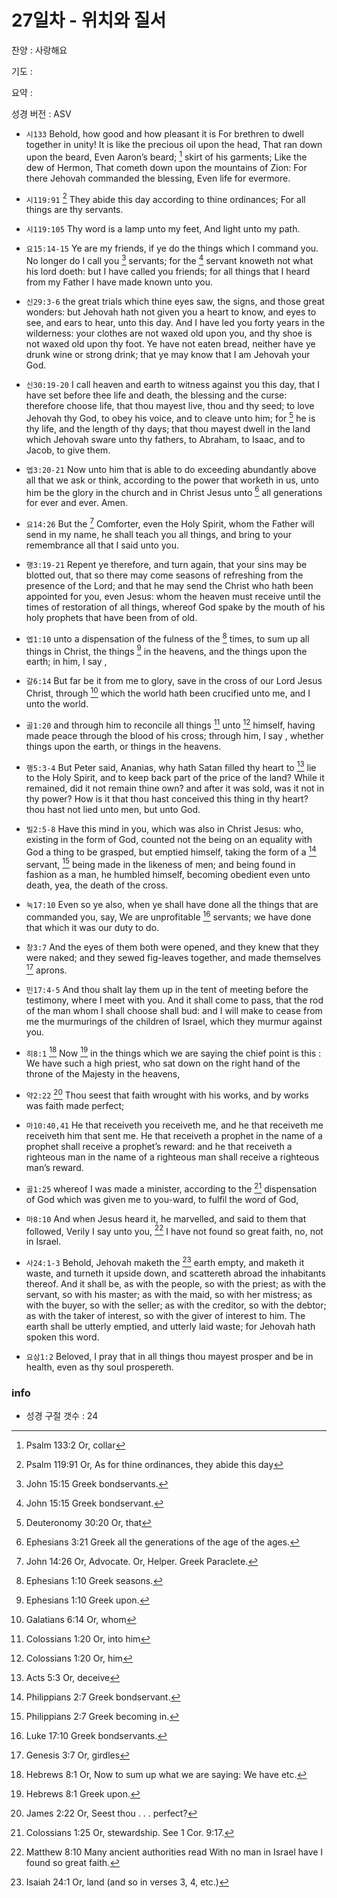 # 27일차 - 위치와 질서

찬양 : 사랑해요

기도 : 

요약 : 

성경 버전 : ASV

- `시133` Behold, how good and how pleasant it is For brethren to dwell together in unity! It is like the precious oil upon the head, That ran down upon the beard, Even Aaron’s beard; [^Ps133:2a] skirt of his garments; Like the dew of Hermon, That cometh down upon the mountains of Zion: For there Jehovah commanded the blessing, Even life for evermore.
[^Ps133:2a]: Psalm 133:2 Or, collar 


- `시119:91` [^Ps119:91a] They abide this day according to thine ordinances; For all things are thy servants.
[^Ps119:91a]: Psalm 119:91 Or, As for thine ordinances, they abide this day 


- `시119:105` Thy word is a lamp unto my feet, And light unto my path.

- `요15:14-15` Ye are my friends, if ye do the things which I command you. No longer do I call you [^John15:15a] servants; for the [^John15:15b] servant knoweth not what his lord doeth: but I have called you friends; for all things that I heard from my Father I have made known unto you.
[^John15:15a]: John 15:15 Greek bondservants. 
[^John15:15b]: John 15:15 Greek bondservant. 


- `신29:3-6` the great trials which thine eyes saw, the signs, and those great wonders: but Jehovah hath not given you a heart to know, and eyes to see, and ears to hear, unto this day. And I have led you forty years in the wilderness: your clothes are not waxed old upon you, and thy shoe is not waxed old upon thy foot. Ye have not eaten bread, neither have ye drunk wine or strong drink; that ye may know that I am Jehovah your God.

- `신30:19-20` I call heaven and earth to witness against you this day, that I have set before thee life and death, the blessing and the curse: therefore choose life, that thou mayest live, thou and thy seed; to love Jehovah thy God, to obey his voice, and to cleave unto him; for [^Deut30:20a] he is thy life, and the length of thy days; that thou mayest dwell in the land which Jehovah sware unto thy fathers, to Abraham, to Isaac, and to Jacob, to give them.
[^Deut30:20a]: Deuteronomy 30:20 Or, that 


- `엡3:20-21` Now unto him that is able to do exceeding abundantly above all that we ask or think, according to the power that worketh in us, unto him be the glory in the church and in Christ Jesus unto [^Eph3:21a] all generations for ever and ever. Amen.
[^Eph3:21a]: Ephesians 3:21 Greek all the generations of the age of the ages. 


- `요14:26` But the [^John14:26a] Comforter, even the Holy Spirit, whom the Father will send in my name, he shall teach you all things, and bring to your remembrance all that I said unto you.
[^John14:26a]: John 14:26 Or, Advocate. Or, Helper. Greek Paraclete. 


- `행3:19-21` Repent ye therefore, and turn again, that your sins may be blotted out, that so there may come seasons of refreshing from the presence of the Lord; and that he may send the Christ who hath been appointed for you, even Jesus: whom the heaven must receive until the times of restoration of all things, whereof God spake by the mouth of his holy prophets that have been from of old.

- `엡1:10` unto a dispensation of the fulness of the [^Eph1:10a] times, to sum up all things in Christ, the things [^Eph1:10b] in the heavens, and the things upon the earth; in him, I say ,
[^Eph1:10a]: Ephesians 1:10 Greek seasons. 
[^Eph1:10b]: Ephesians 1:10 Greek upon. 


- `갈6:14` But far be it from me to glory, save in the cross of our Lord Jesus Christ, through [^Gal6:14a] which the world hath been crucified unto me, and I unto the world.
[^Gal6:14a]: Galatians 6:14 Or, whom 


- `골1:20` and through him to reconcile all things [^Col1:20a] unto [^Col1:20b] himself, having made peace through the blood of his cross; through him, I say , whether things upon the earth, or things in the heavens.
[^Col1:20a]: Colossians 1:20 Or, into him 
[^Col1:20b]: Colossians 1:20 Or, him 


- `행5:3-4` But Peter said, Ananias, why hath Satan filled thy heart to [^Acts5:3a] lie to the Holy Spirit, and to keep back part of the price of the land? While it remained, did it not remain thine own? and after it was sold, was it not in thy power? How is it that thou hast conceived this thing in thy heart? thou hast not lied unto men, but unto God.
[^Acts5:3a]: Acts 5:3 Or, deceive 


- `빌2:5-8` Have this mind in you, which was also in Christ Jesus: who, existing in the form of God, counted not the being on an equality with God a thing to be grasped, but emptied himself, taking the form of a [^Phil2:7a] servant, [^Phil2:7b] being made in the likeness of men; and being found in fashion as a man, he humbled himself, becoming obedient even unto death, yea, the death of the cross.
[^Phil2:7a]: Philippians 2:7 Greek bondservant. 
[^Phil2:7b]: Philippians 2:7 Greek becoming in. 


- `눅17:10` Even so ye also, when ye shall have done all the things that are commanded you, say, We are unprofitable [^Luke17:10a] servants; we have done that which it was our duty to do.
[^Luke17:10a]: Luke 17:10 Greek bondservants. 


- `창3:7` And the eyes of them both were opened, and they knew that they were naked; and they sewed fig-leaves together, and made themselves [^Gen3:7a] aprons.
[^Gen3:7a]: Genesis 3:7 Or, girdles 


- `민17:4-5` And thou shalt lay them up in the tent of meeting before the testimony, where I meet with you. And it shall come to pass, that the rod of the man whom I shall choose shall bud: and I will make to cease from me the murmurings of the children of Israel, which they murmur against you.

- `히8:1` [^Heb8:1a] Now [^Heb8:1b] in the things which we are saying the chief point is this : We have such a high priest, who sat down on the right hand of the throne of the Majesty in the heavens,
[^Heb8:1a]: Hebrews 8:1 Or, Now to sum up what we are saying: We have etc. 
[^Heb8:1b]: Hebrews 8:1 Greek upon. 


- `약2:22` [^Jas2:22a] Thou seest that faith wrought with his works, and by works was faith made perfect;
[^Jas2:22a]: James 2:22 Or, Seest thou . . . perfect? 


- `마10:40,41` He that receiveth you receiveth me, and he that receiveth me receiveth him that sent me. He that receiveth a prophet in the name of a prophet shall receive a prophet’s reward: and he that receiveth a righteous man in the name of a righteous man shall receive a righteous man’s reward.

- `골1:25` whereof I was made a minister, according to the [^Col1:25a] dispensation of God which was given me to you-ward, to fulfil the word of God,
[^Col1:25a]: Colossians 1:25 Or, stewardship. See 1 Cor. 9:17. 


- `마8:10` And when Jesus heard it, he marvelled, and said to them that followed, Verily I say unto you, [^Matt8:10a] I have not found so great faith, no, not in Israel.
[^Matt8:10a]: Matthew 8:10 Many ancient authorities read With no man in Israel have I found so great faith. 


- `사24:1-3` Behold, Jehovah maketh the [^Isa24:1a] earth empty, and maketh it waste, and turneth it upside down, and scattereth abroad the inhabitants thereof. And it shall be, as with the people, so with the priest; as with the servant, so with his master; as with the maid, so with her mistress; as with the buyer, so with the seller; as with the creditor, so with the debtor; as with the taker of interest, so with the giver of interest to him. The earth shall be utterly emptied, and utterly laid waste; for Jehovah hath spoken this word.
[^Isa24:1a]: Isaiah 24:1 Or, land (and so in verses 3, 4, etc.) 


- `요삼1:2` Beloved, I pray that in all things thou mayest prosper and be in health, even as thy soul prospereth.

### info

- 성경 구절 갯수 : 24